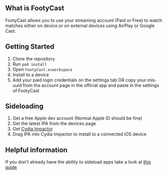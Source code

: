 ## What is FootyCast

FootyCast allows you to use your streaming account (Paid or Free) to watch matches either on device or on external devices using AirPlay or Google Cast.

## Getting Started

1. Clone the repository
2. Run `pod install`
3. Open `FootyCast.xcworkspace`
4. Install to a device
5. Add your paid login credentials on the settings tab OR copy your mis-uuid from the account page in the official app and paste in the settings of FootyCast

## Sideloading

1. Get a free Apple dev account (Normal Apple ID should be fine)
2. Get the latest IPA from the devices page
3. Get [Cydia Impactor](http://www.cydiaimpactor.com)
4. Drag IPA into Cydia Impactor to install to a connected iOS device

## Helpful information

If you don't already have the ability to sideload apps take a look at [this guide](https://9to5mac.com/2016/03/27/how-to-create-free-apple-developer-account-sideload-apps/)

